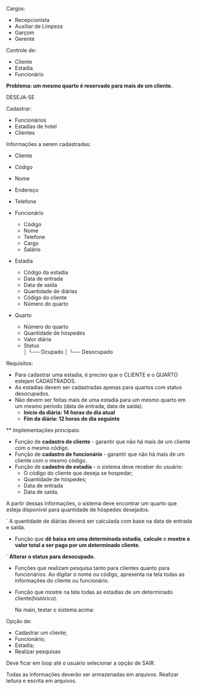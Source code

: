 Cargos:

- Recepcionista
- Auxiliar de Limpeza
- Garçom
- Gerente

Controle de:

- Cliente
- Estadia
- Funcionário

**Problema: um mesmo quarto é reservado para mais de um cliente.**

DESEJA-SE

Cadastrar: 

- Funcionários
- Estadias de hotel
- Clientes

Informações a serem cadastradas:

  - Cliente 
  - Código
  - Nome
  - Endereço
  - Telefone
- Funcionário
  - Código
  - Nome
  - Telefone
  - Cargo
  - Salário
- Estadia
  - Código da estadia
  - Data de entrada
  - Data de saída
  - Quantidade de diárias
  - Código do cliente
  - Número do quarto

- Quarto
  - Número do quarto
  - Quantidade de hóspedes
  - Valor diária
  - Status  
        │
        └── Ocupado
        │
        └── Desocupado


Requisitos:

- Para cadastrar uma estadia, é preciso que o CLIENTE e o 	QUARTO estejam CADASTRADOS.
- As estadias devem ser cadastradas apenas para quartos com status desocupados.
- Não devem ser feitas mais de uma estadia para um mesmo quarto em um mesmo período (data de entrada, data de saída).
  - **Início da diária: 14 horas do dia atual**
  - **Fim da diária: 12 horas do dia seguinte**

**	Implementações principais:

- Função de **cadastro de cliente** - garantir que não há mais de um cliente com o mesmo código.
- Função de **cadastro de funcionário** - garantir que não há mais de um cliente com o mesmo código.
- Função de **cadastro de estadia** - o sistema deve receber do usuário:
  - O código do cliente que deseja se hospedar;
  - Quantidade de hóspedes;
  - Data de entrada
  - Data de saída.

A partir dessas informações, o sistema deve encontrar um quarto que esteja disponível para quantidade de hóspedes desejados.

`	A quantidade de diárias deverá ser calculada com base na data de entrada e saída.

- Função que **dê baixa em uma determinada estadia**, **calcule** e **mostre o valor total a ser pago por um determinado cliente.**

`	**Alterar o status para desocupado.**

- Funções que realizam pesquisa tanto para clientes quanto para funcionários. Ao digitar o nome ou código, apresenta na tela todas as informações do cliente ou funcionário.
- Função que mostre na tela todas as estadias de um determinado cliente(histórico).

  Na main, testar o sistema acima:

Opção de:

- Cadastrar um cliente;
- Funcionário;
- Estadia;
- Realizar pesquisas

Deve ficar em loop até o usuário selecionar a opção de SAIR.

Todas as informações deverão ser armazenadas em arquivos. Realizar leitura e escrita em arquivos.

